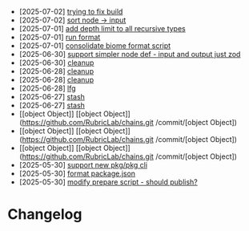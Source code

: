 - [2025-07-02] [trying to fix build](https://github.com/RubricLab/chains/commit/a3a9482990998e977b32e8d15ad5c52e5f94a952)
- [2025-07-02] [sort node -> input](https://github.com/RubricLab/chains/commit/1b335982393de06085f099d03f2fcef95fba66c1)
- [2025-07-01] [add depth limit to all recursive types](https://github.com/RubricLab/chains/commit/b4f2664110ddb0b27b2657e2bb1a0e716d34a4f7)
- [2025-07-01] [run format](https://github.com/RubricLab/chains/commit/5d8213cafda5bb089f0875b70057bfb8a4ff94f0)
- [2025-07-01] [consolidate biome format script](https://github.com/RubricLab/chains/commit/65bb3dcaffc236bc83fcc3a544ef8f13cb4fe938)
- [2025-06-30] [support simpler node def - input and output just zod](https://github.com/RubricLab/chains/commit/f45b2e484cba2c18f5508b2bb523111fc617ce30)
- [2025-06-30] [cleanup](https://github.com/RubricLab/chains/commit/5a5c9eb49f0e6a703fb9332a768b4fd481209cca)
- [2025-06-28] [cleanup](https://github.com/RubricLab/chains/commit/b1790b9d23ed8f0a496c0c876ce5b1a4276a763f)
- [2025-06-28] [cleanup](https://github.com/RubricLab/chains/commit/8bde6ace18c52231d0a429ddf6ca906b8516f3ef)
- [2025-06-28] [lfg](https://github.com/RubricLab/chains/commit/1418f4e4f389411dbe8d82cf1eaf7f06f2cc70d0)
- [2025-06-27] [stash](https://github.com/RubricLab/chains/commit/56cc506e4eaf9d53415c11d1ad092207871be247)
- [2025-06-27] [stash](https://github.com/RubricLab/chains/commit/ea511a06b07877be87efe84ee072047cc4c789da)
- [[object Object]] [[object Object]](https://github.com/RubricLab/chains.git
/commit/[object Object])
- [[object Object]] [[object Object]](https://github.com/RubricLab/chains.git
/commit/[object Object])
- [[object Object]] [[object Object]](https://github.com/RubricLab/chains.git
/commit/[object Object])
- [2025-05-30] [support new pkg/pkg cli](https://github.com/RubricLab/chains/commit/53a98a3f6e20d33a852be84226fb3f1c509644d4)
- [2025-05-30] [format package.json](https://github.com/RubricLab/chains/commit/abd14696025c73fc9a01acc404a07628077a25a2)
- [2025-05-30] [modify prepare script - should publish?](https://github.com/RubricLab/chains/commit/fc60f1de9edb046293509c0bdfced421ba912ca7)
# Changelog

